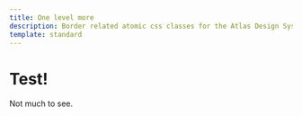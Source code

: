 ```yaml
---
title: One level more
description: Border related atomic css classes for the Atlas Design System
template: standard
---
```


# Test!

Not much to see.
